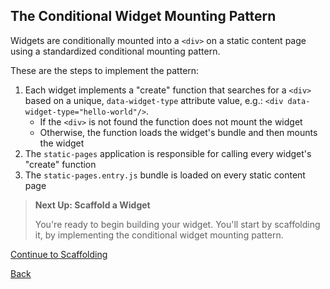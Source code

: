 ##  The Conditional Widget Mounting Pattern

Widgets are conditionally mounted into a `<div>` on a static content page using a standardized conditional mounting pattern.

These are the steps to implement the pattern:

1.  Each widget implements a "create" function that searches for a `<div>` based on a unique, `data-widget-type` attribute value, e.g.: `<div data-widget-type="hello-world"/>`.
    *  If the `<div>` is not found the function does not mount the widget
    *  Otherwise, the function loads the widget's bundle and then mounts the widget
2.  The `static-pages` application is responsible for calling every widget's "create" function
3.  The `static-pages.entry.js` bundle is loaded on every static content page

>  **Next Up: Scaffold a Widget**
> 
> You're ready to begin building your widget. You'll start by scaffolding it, by implementing the conditional widget mounting pattern.

[Continue to Scaffolding](./scaffolding/1_START.md)

[Back](./3_STATIC_PAGES.md)
